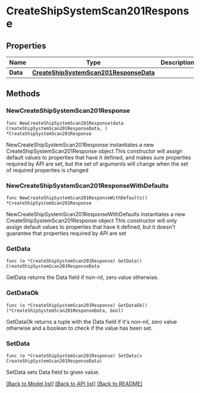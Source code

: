# CreateShipSystemScan201Response

## Properties

Name | Type | Description | Notes
------------ | ------------- | ------------- | -------------
**Data** | [**CreateShipSystemScan201ResponseData**](CreateShipSystemScan201ResponseData.md) |  | 

## Methods

### NewCreateShipSystemScan201Response

`func NewCreateShipSystemScan201Response(data CreateShipSystemScan201ResponseData, ) *CreateShipSystemScan201Response`

NewCreateShipSystemScan201Response instantiates a new CreateShipSystemScan201Response object
This constructor will assign default values to properties that have it defined,
and makes sure properties required by API are set, but the set of arguments
will change when the set of required properties is changed

### NewCreateShipSystemScan201ResponseWithDefaults

`func NewCreateShipSystemScan201ResponseWithDefaults() *CreateShipSystemScan201Response`

NewCreateShipSystemScan201ResponseWithDefaults instantiates a new CreateShipSystemScan201Response object
This constructor will only assign default values to properties that have it defined,
but it doesn't guarantee that properties required by API are set

### GetData

`func (o *CreateShipSystemScan201Response) GetData() CreateShipSystemScan201ResponseData`

GetData returns the Data field if non-nil, zero value otherwise.

### GetDataOk

`func (o *CreateShipSystemScan201Response) GetDataOk() (*CreateShipSystemScan201ResponseData, bool)`

GetDataOk returns a tuple with the Data field if it's non-nil, zero value otherwise
and a boolean to check if the value has been set.

### SetData

`func (o *CreateShipSystemScan201Response) SetData(v CreateShipSystemScan201ResponseData)`

SetData sets Data field to given value.



[[Back to Model list]](../README.md#documentation-for-models) [[Back to API list]](../README.md#documentation-for-api-endpoints) [[Back to README]](../README.md)


